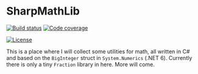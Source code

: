 # SharpMathLib

[![Build status](https://img.shields.io/github/actions/workflow/status/joharasmus/SharpMathLib/dotnet.yml?style=for-the-badge)](https://github.com/joharasmus/SharpMathLib)
[![Code coverage](https://img.shields.io/codecov/c/github/joharasmus/SharpMathLib?style=for-the-badge)](https://app.codecov.io/gh/joharasmus/SharpMathLib)

[![License](https://img.shields.io/github/license/joharasmus/SharpMathLib?style=for-the-badge)](https://github.com/joharasmus/SharpMathLib/blob/master/LICENSE.txt)

This is a place where I will collect some utilities for math, all written in C# and based on the `BigInteger` struct in `System.Numerics` (.NET 6).
Currently there is only a tiny `Fraction` library in here. More will come.
